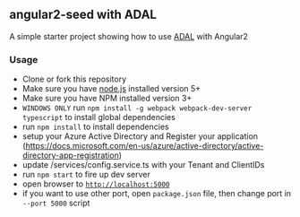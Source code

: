 ## angular2-seed with ADAL

A simple starter project showing how to use [ADAL](https://github.com/AzureAD/azure-activedirectory-library-for-js/) with Angular2


### Usage
- Clone or fork this repository
- Make sure you have [node.js](https://nodejs.org/) installed version 5+
- Make sure you have NPM installed version 3+
- `WINDOWS ONLY` run `npm install -g webpack webpack-dev-server typescript` to install global dependencies
- run `npm install` to install dependencies
- setup your Azure Active Directory and Register your application (https://docs.microsoft.com/en-us/azure/active-directory/active-directory-app-registration)
- update /services/config.service.ts with your Tenant and ClientIDs
- run `npm start` to fire up dev server
- open browser to [`http://localhost:5000`](http://localhost:5000)
- if you want to use other port, open `package.json` file, then change port in `--port 5000` script

